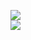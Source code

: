 [![](https://img.shields.io/badge/Made%20With-Github%20Spray-lightgrey.svg?style=for-the-badge&logo=github)](https://github.com/Annihil/github-spray#18209)  
[![](https://i.imgur.com/2DrTn0Z.gif)](https://github.com/Annihil/github-spray)